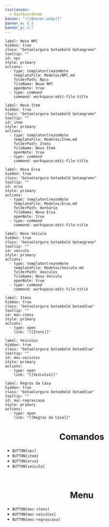 ```yaml
---
cssclasses:
  - dashboardhome
banner: "![[Banner.webp]]"
banner_x: 0.5
banner_y: 0.7
---
```



```meta-bind-button
label: Novo NPC
hidden: true
class: "botaolargura botaobold botaogreen"
tooltip: ""
id: npc
style: primary
actions:
  - type: templaterCreateNote
    templateFile: Modelos/NPC.md
    folderPath: Npcs
    fileName: Novo NPC
    openNote: true
  - type: command
    command: workspace:edit-file-title

```

```meta-bind-button
label: Novo Item
hidden: true
class: "botaolargura botaobold botaogreen"
tooltip: ""
id: item
style: primary
actions:
  - type: templaterCreateNote
    templateFile: Modelos/Item.md
    folderPath: Itens
    fileName: Novo Item
    openNote: true
  - type: command
    command: workspace:edit-file-title

```

```meta-bind-button
label: Nova Erva
hidden: true
class: "botaolargura botaobold botaogreen"
tooltip: ""
id: erva
style: primary
actions:
  - type: templaterCreateNote
    templateFile: Modelos/Erva.md
    folderPath: Herbário
    fileName: Nova Erva
    openNote: true
  - type: command
    command: workspace:edit-file-title

```

```meta-bind-button
label: Novo Veículo
hidden: true
class: "botaolargura botaobold botaogreen"
tooltip: ""
id: veiculo
style: primary
actions:
  - type: templaterCreateNote
    templateFile: Modelos/Veículo.md
    folderPath: Veículos
    fileName: Novo Veículo
    openNote: true
  - type: command
    command: workspace:edit-file-title

```

```meta-bind-button
label: Itens
hidden: true
class: "botaolargura botaobold botaoblue"
tooltip: ""
id: moc-itens
style: primary
actions:
  - type: open
    link: "[[Itens]]"

```

```meta-bind-button
label: Veículos
hidden: true
class: "botaolargura botaobold botaoblue"
tooltip: ""
id: moc-veiculos
style: primary
actions:
  - type: open
    link: "[[Veículos]]"

```

```meta-bind-button
label: Regras da Casa
hidden: true
class: "botaolargura botaobold botaoblue"
tooltip: ""
id: moc-regrascasa
style: primary
actions:
  - type: open
    link: "[[Regras da Casa]]"

```

<h1 align="center">Comandos</h1>

- `BUTTON[npc]`
- `BUTTON[item]`
- `BUTTON[erva]`
- `BUTTON[veiculo]`

**⠀**

<h1 align="center">Menu</h1>

- `BUTTON[moc-itens]`
- `BUTTON[moc-veiculos]`
- `BUTTON[moc-regrascasa]`

